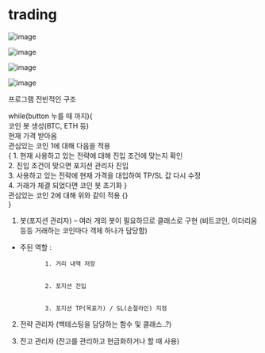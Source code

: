 # trading

![image](https://user-images.githubusercontent.com/106165619/199129183-970b8c4b-af0f-41bd-9d82-7ee27a25d862.png)


![image](https://user-images.githubusercontent.com/106165619/199129198-12c9f838-1efa-4bf3-abec-9f0ef446cdb0.png)


![image](https://user-images.githubusercontent.com/106165619/199129220-9862e3b2-d248-4816-b8dd-da79e09792d7.png)


![image](https://user-images.githubusercontent.com/106165619/199129235-9ec5ee8a-c996-427d-acb8-a2cbedea51c2.png)



프로그램 전반적인 구조

while(button 누를 때 까지){  
      코인 봇 생성(BTC, ETH 등)   
      현재 가격 받아옴  
      관심있는 코인 1에 대해 다음을 적용  
      {  1. 현재 사용하고 있는 전략에 대해 진입 조건에 맞는지 확인  
      2. 진입 조건이 맞으면 포지션 관리자 진입  
      3. 사용하고 있는 전략에 현재 가격을 대입하여 TP/SL 값 다시 수정  
      4. 거래가 체결 되었다면 코인 봇 초기화  }   
      관심있는 코인 2에 대해 위와 같이 적용 {}  
}



1. 봇(포지션 관리자) – 여러 개의 봇이 필요하므로 클래스로 구현
(비트코인, 이더리움 등등 거래하는 코인마다 객체 하나가 담당함)


 - 주된 역할 : 
  
  
              1. 거리 내역 저장


              2. 포지션 진입
                
                
              3. 포지션 TP(목표가) / SL(손절라인) 지정

              
              
2. 전략 관리자 (백테스팅을 담당하는 함수 및 클래스..?)


3. 잔고 관리자 (잔고를 관리하고 현금화하거나 할 때 사용)
              
